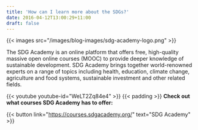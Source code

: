```yaml
---
title: 'How can I learn more about the SDGs?'
date: 2016-04-12T13:00:29+11:00
draft: false
---
```


{{< images src="/images/blog-images/sdg-academy-logo.png" >}}

The SDG Academy is an online platform that offers free, high-quality massive open online courses (MOOC) to provide deeper knowledge of sustainable development. SDG Academy brings together world-renowned experts on a range of topics including health, education, climate change, agriculture and food systems, sustainable investment and other related fields.

{{< youtube youtube-id="WeLT2Zq84e4" >}}
{{< padding >}}
**Check out what courses SDG Academy has to offer:**

{{< button link="https://courses.sdgacademy.org/" text="SDG Academy" >}}
